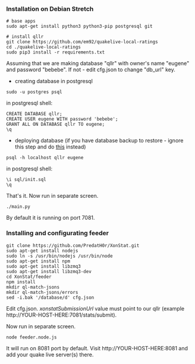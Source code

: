 ### Installation on Debian Stretch

```
# base apps
sudo apt-get install python3 python3-pip postgresql git

# install qllr
git clone https://github.com/em92/quakelive-local-ratings
cd ./quakelive-local-ratings
sudo pip3 install -r requirements.txt
```

Assuming that we are making database "qllr" with owner's name "eugene" and password "bebebe".
If not - edit cfg.json to change "db_url" key.

* creating database in postgresql

```
sudo -u postgres psql
```

in postgresql shell:
```
CREATE DATABASE qllr;
CREATE USER eugene WITH password 'bebebe';
GRANT ALL ON DATABASE qllr TO eugene;
\q
```

* deploying database (if you have database backup to restore - ignore this step and do [this](README.md#import-database) instead)
```
psql -h localhost qllr eugene
```

in postgresql shell:
```
\i sql/init.sql
\q
```

That's it. Now run in separate screen.

```
./main.py
```

By default it is running on port 7081.


### Installing and configurating feeder

```
git clone https://github.com/PredatH0r/XonStat.git
sudo apt-get install nodejs
sudo ln -s /usr/bin/nodejs /usr/bin/node
sudo apt-get install npm
sudo apt-get install libzmq3
sudo apt-get install libzmq3-dev
cd XonStat/feeder
npm install
mkdir ql-match-jsons
mkdir ql-match-jsons/errors
sed -i.bak '/database/d' cfg.json
```

Edit cfg.json. *xonstatSubmissionUrl* value must point to our qllr (example http://YOUR-HOST-HERE:7081/stats/submit).

Now run in separate screen.
```
node feeder.node.js
```

It will run on 8081 port by default. Visit http://YOUR-HOST-HERE:8081 and add your quake live server(s) there.
